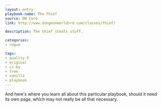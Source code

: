 ```yaml
---
layout: entry
playbook-name: The Thief
source: DW Core
link: http://www.dungeonworldsrd.com/classes/thief/

description: The thief steals stuff.

categories:
- rogue

tags:
- quality-5
- original
- cc-by
- free
- vanilla
- playbook
---
```


And here's where you learn all about this particular playbook, should it need its own page, which may not really be all that necessary.
